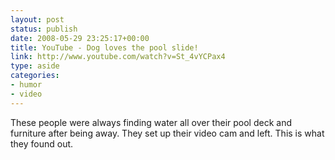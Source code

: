 ```yaml
---
layout: post
status: publish
date: 2008-05-29 23:25:17+00:00
title: YouTube - Dog loves the pool slide!
link: http://www.youtube.com/watch?v=St_4vYCPax4 
type: aside
categories:
- humor
- video
---
```


These people were always finding water all over their pool deck and furniture after being away. They set up their video cam and left.  This is what they found out.
